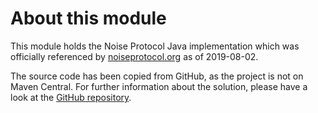 # About this module

This module holds the Noise Protocol Java implementation which was officially referenced by [noiseprotocol.org](https://noiseprotocol.org/) as of 2019-08-02.

The source code has been copied from GitHub, as the project is not on Maven Central. For further information about the solution, please have a look at the [GitHub repository](https://github.com/rweather/noise-java).
